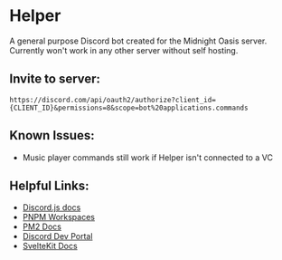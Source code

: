 # Helper

A general purpose Discord bot created for the Midnight Oasis server. Currently won't work in any other server without self hosting. 

## Invite to server:
`https://discord.com/api/oauth2/authorize?client_id={CLIENT_ID}&permissions=8&scope=bot%20applications.commands`

<!-- TODO: Write getting started instructions -->

## Known Issues:
 - Music player commands still work if Helper isn't connected to a VC

## Helpful Links:
- [Discord.js docs](https://discord.js.org/#/docs/main/stable/general/welcome)  
- [PNPM Workspaces](https://pnpm.io/workspaces)  
- [PM2 Docs](https://pm2.keymetrics.io/docs/usage/application-declaration/)  
- [Discord Dev Portal](https://discord.com/developers/applications)  
- [SvelteKit Docs](https://kit.svelte.dev/docs/introduction)  
